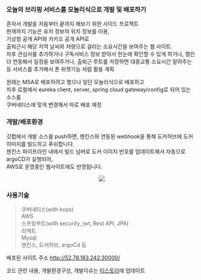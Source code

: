 ### 오늘의 브리핑 서비스를 모놀리식으로 개발 및 배포하기

혼자서 개발을 처음부터 끝까지 해보기 위한 사이드 프로젝트  
현재까지 기능은 유저 정보의 위치 정보를 이용,  
기상청 공개 API와 카카오 공개 API로  
출퇴근시 해당 지역 날씨와 차량으로 걸리는 소요시간을 보여주는 웹 사이트.  
차후 관심사를 추가하거나 구독서비스 정보 받아서 한눈에 확인할 수 있게 하거나, 캘린더 연동해서 일정을 보여주거나, 출퇴근 루트를 저장하면 대중교통 소요시간 알려주는 등 서비스를 추가해서 폰 위젯기능 처럼 활용 계획

원래는 MSA로 배포하려고 했으나 일단 모놀리식으로 배포하고  
차후 로컬에서 eureka client, server, spring cloud gateway/config로 되어 있는 소스를  
쿠버네티스에 맞게 변경해서 따로 배포 예정

### 개발/배포환경

깃헙에서 개발 소스를 push하면, 젠킨스와 연동된 webhook을 통해 도커허브에 도커 이미지를 빌드하고 푸쉬합니다.  
젠킨스 파이프라인 내에서 빌드 넘버로 도커 이미지 번호를 업데이트해서 자동으로 argoCD가 실행되어,  
AWS로 운영중인 웹사이트에도 반영됩니다.

<p align="center">
 <img src = "https://s3.us-west-2.amazonaws.com/secure.notion-static.com/410d88e7-b7a9-4a60-9846-7934752afe9b/Untitled.png?X-Amz-Algorithm=AWS4-HMAC-SHA256&X-Amz-Content-Sha256=UNSIGNED-PAYLOAD&X-Amz-Credential=AKIAT73L2G45EIPT3X45%2F20230326%2Fus-west-2%2Fs3%2Faws4_request&X-Amz-Date=20230326T145248Z&X-Amz-Expires=86400&X-Amz-Signature=597062ba6225c5a3bfd1ecb9dd188da706078ea5e7aed9b95eedf378e6f4e3df&X-Amz-SignedHeaders=host&response-content-disposition=filename%3D%22Untitled.png%22&x-id=GetObject">
</p>
   
### 사용기술
> 쿠버네티스(with kops)  
> AWS  
> 스프링부트(with security, jwt, Rest API, JPA)  
> 리액트  
> Mysql  
> 젠킨스, 도커허브, argoCd 등

배포된 사이트 주소
http://52.78.183.242:30000/

코드 관련 내용, 개발환경구성, 개발이슈는 [티스토리](https://hanaweb.tistory.com/category/%EC%BF%A0%EB%B2%84%EB%84%A4%ED%8B%B0%EC%8A%A4%2CAWS%2CJPA%2CCICD%2CMSA%EC%82%AC%EC%9D%B4%EB%93%9C%ED%94%84%EB%A1%9C%EC%A0%9D%ED%8A%B8)에 업데이트
